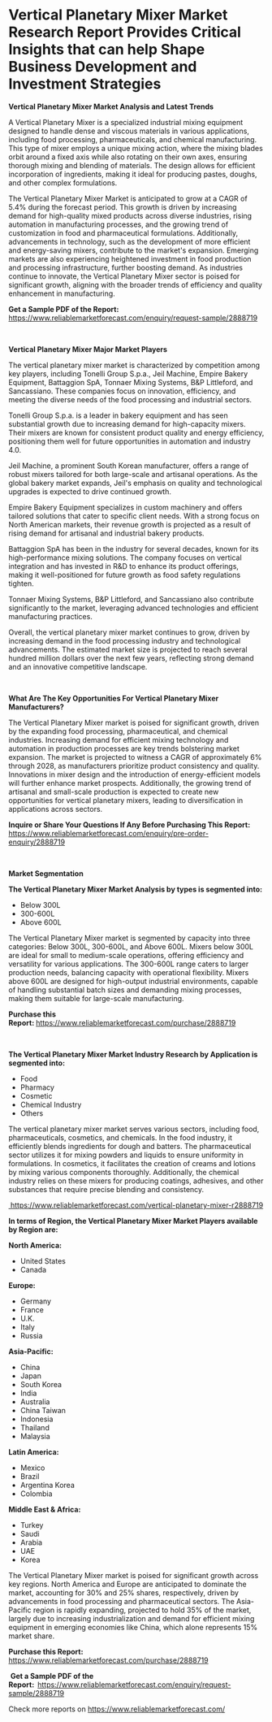 <p><h1>Vertical Planetary Mixer Market Research Report Provides Critical Insights that can help Shape Business Development and Investment Strategies</h1></p><p><strong>Vertical Planetary Mixer Market Analysis and Latest Trends</strong></p>
<p><p>A Vertical Planetary Mixer is a specialized industrial mixing equipment designed to handle dense and viscous materials in various applications, including food processing, pharmaceuticals, and chemical manufacturing. This type of mixer employs a unique mixing action, where the mixing blades orbit around a fixed axis while also rotating on their own axes, ensuring thorough mixing and blending of materials. The design allows for efficient incorporation of ingredients, making it ideal for producing pastes, doughs, and other complex formulations.</p><p>The Vertical Planetary Mixer Market is anticipated to grow at a CAGR of 5.4% during the forecast period. This growth is driven by increasing demand for high-quality mixed products across diverse industries, rising automation in manufacturing processes, and the growing trend of customization in food and pharmaceutical formulations. Additionally, advancements in technology, such as the development of more efficient and energy-saving mixers, contribute to the market's expansion. Emerging markets are also experiencing heightened investment in food production and processing infrastructure, further boosting demand. As industries continue to innovate, the Vertical Planetary Mixer sector is poised for significant growth, aligning with the broader trends of efficiency and quality enhancement in manufacturing.</p></p>
<p><strong>Get a Sample PDF of the Report:&nbsp;</strong> <a href="https://www.reliablemarketforecast.com/enquiry/request-sample/2888719?utm_campaign=3275&utm_medium=2&utm_source=Github&utm_content=ia&utm_term=14032025&utm_id=vertical-planetary-mixer">https://www.reliablemarketforecast.com/enquiry/request-sample/2888719</a></p>
<p>&nbsp;</p>
<p><strong>Vertical Planetary Mixer Major Market Players</strong></p>
<p><p>The vertical planetary mixer market is characterized by competition among key players, including Tonelli Group S.p.a., Jeil Machine, Empire Bakery Equipment, Battaggion SpA, Tonnaer Mixing Systems, B&P Littleford, and Sancassiano. These companies focus on innovation, efficiency, and meeting the diverse needs of the food processing and industrial sectors.</p><p>Tonelli Group S.p.a. is a leader in bakery equipment and has seen substantial growth due to increasing demand for high-capacity mixers. Their mixers are known for consistent product quality and energy efficiency, positioning them well for future opportunities in automation and industry 4.0.</p><p>Jeil Machine, a prominent South Korean manufacturer, offers a range of robust mixers tailored for both large-scale and artisanal operations. As the global bakery market expands, Jeil's emphasis on quality and technological upgrades is expected to drive continued growth.</p><p>Empire Bakery Equipment specializes in custom machinery and offers tailored solutions that cater to specific client needs. With a strong focus on North American markets, their revenue growth is projected as a result of rising demand for artisanal and industrial bakery products.</p><p>Battaggion SpA has been in the industry for several decades, known for its high-performance mixing solutions. The company focuses on vertical integration and has invested in R&D to enhance its product offerings, making it well-positioned for future growth as food safety regulations tighten.</p><p>Tonnaer Mixing Systems, B&P Littleford, and Sancassiano also contribute significantly to the market, leveraging advanced technologies and efficient manufacturing practices.</p><p>Overall, the vertical planetary mixer market continues to grow, driven by increasing demand in the food processing industry and technological advancements. The estimated market size is projected to reach several hundred million dollars over the next few years, reflecting strong demand and an innovative competitive landscape.</p></p>
<p>&nbsp;</p>
<p><strong>What Are The Key Opportunities For Vertical Planetary Mixer Manufacturers?</strong></p>
<p><p>The Vertical Planetary Mixer market is poised for significant growth, driven by the expanding food processing, pharmaceutical, and chemical industries. Increasing demand for efficient mixing technology and automation in production processes are key trends bolstering market expansion. The market is projected to witness a CAGR of approximately 6% through 2028, as manufacturers prioritize product consistency and quality. Innovations in mixer design and the introduction of energy-efficient models will further enhance market prospects. Additionally, the growing trend of artisanal and small-scale production is expected to create new opportunities for vertical planetary mixers, leading to diversification in applications across sectors.</p></p>
<p><strong>Inquire or Share Your Questions If Any Before Purchasing This Report:</strong> <a href="https://www.reliablemarketforecast.com/enquiry/pre-order-enquiry/2888719?utm_campaign=3275&utm_medium=2&utm_source=Github&utm_content=ia&utm_term=14032025&utm_id=vertical-planetary-mixer">https://www.reliablemarketforecast.com/enquiry/pre-order-enquiry/2888719</a></p>
<p>&nbsp;</p>
<p><strong>Market Segmentation</strong></p>
<p><strong>The Vertical Planetary Mixer Market Analysis by types is segmented into:</strong></p>
<p><ul><li>Below 300L</li><li>300-600L</li><li>Above 600L</li></ul></p>
<p><p>The Vertical Planetary Mixer market is segmented by capacity into three categories: Below 300L, 300-600L, and Above 600L. Mixers below 300L are ideal for small to medium-scale operations, offering efficiency and versatility for various applications. The 300-600L range caters to larger production needs, balancing capacity with operational flexibility. Mixers above 600L are designed for high-output industrial environments, capable of handling substantial batch sizes and demanding mixing processes, making them suitable for large-scale manufacturing.</p></p>
<p><strong>Purchase this Report:&nbsp;</strong><a href="https://www.reliablemarketforecast.com/purchase/2888719?utm_campaign=3275&utm_medium=2&utm_source=Github&utm_content=ia&utm_term=14032025&utm_id=vertical-planetary-mixer">https://www.reliablemarketforecast.com/purchase/2888719</a></p>
<p>&nbsp;</p>
<p><strong>The Vertical Planetary Mixer Market Industry Research by Application is segmented into:</strong></p>
<p><ul><li>Food</li><li>Pharmacy</li><li>Cosmetic</li><li>Chemical Industry</li><li>Others</li></ul></p>
<p><p>The vertical planetary mixer market serves various sectors, including food, pharmaceuticals, cosmetics, and chemicals. In the food industry, it efficiently blends ingredients for dough and batters. The pharmaceutical sector utilizes it for mixing powders and liquids to ensure uniformity in formulations. In cosmetics, it facilitates the creation of creams and lotions by mixing various components thoroughly. Additionally, the chemical industry relies on these mixers for producing coatings, adhesives, and other substances that require precise blending and consistency.</p></p>
<p><a href="https://www.reliablemarketforecast.com/vertical-planetary-mixer-r2888719?utm_campaign=3275&utm_medium=2&utm_source=Github&utm_content=ia&utm_term=14032025&utm_id=vertical-planetary-mixer">&nbsp;https://www.reliablemarketforecast.com/vertical-planetary-mixer-r2888719</a></p>
<p><strong>In terms of Region, the Vertical Planetary Mixer Market Players available by Region are:</strong></p>
<p>
    <p> <strong> North America: </strong>
        <ul>
            <li>United States</li>
            <li>Canada</li>
        </ul>
        </p> 
    <p> <strong> Europe: </strong>
        <ul>
            <li>Germany</li>
            <li>France</li>
            <li>U.K.</li>
            <li>Italy</li>
            <li>Russia</li>
        </ul>
        </p> 
    <p> <strong> Asia-Pacific: </strong>
        <ul>
            <li>China</li>
            <li>Japan</li>
            <li>South Korea</li>
            <li>India</li>
            <li>Australia</li>
            <li>China Taiwan</li>
            <li>Indonesia</li>
            <li>Thailand</li>
            <li>Malaysia</li>
        </ul>
        </p> 
    <p> <strong> Latin America: </strong>
        <ul>
            <li>Mexico</li>
            <li>Brazil</li>
            <li>Argentina Korea</li>
            <li>Colombia</li>
        </ul>
        </p> 
    <p> <strong> Middle East & Africa: </strong>
        <ul>
            <li>Turkey</li>
            <li>Saudi</li>
            <li>Arabia</li>
            <li>UAE</li>
            <li>Korea</li>
        </ul>
    </p>
    </p>
<p><p>The Vertical Planetary Mixer market is poised for significant growth across key regions. North America and Europe are anticipated to dominate the market, accounting for 30% and 25% shares, respectively, driven by advancements in food processing and pharmaceutical sectors. The Asia-Pacific region is rapidly expanding, projected to hold 35% of the market, largely due to increasing industrialization and demand for efficient mixing equipment in emerging economies like China, which alone represents 15% market share.</p></p>
<p><strong>Purchase this Report: </strong><a href="https://www.reliablemarketforecast.com/purchase/2888719?utm_campaign=3275&utm_medium=2&utm_source=Github&utm_content=ia&utm_term=14032025&utm_id=vertical-planetary-mixer">https://www.reliablemarketforecast.com/purchase/2888719</a></p>
<p>&nbsp;<strong>Get a Sample PDF of the Report:&nbsp;&nbsp;</strong><a href="https://www.reliablemarketforecast.com/enquiry/request-sample/2888719?utm_campaign=3275&utm_medium=2&utm_source=Github&utm_content=ia&utm_term=14032025&utm_id=vertical-planetary-mixer">https://www.reliablemarketforecast.com/enquiry/request-sample/2888719</a></p>
<p><strong></strong></p>
<p>Check more reports on <a href="https://www.reliablemarketforecast.com/?utm_campaign=3275&utm_medium=2&utm_source=Github&utm_content=ia&utm_term=14032025&utm_id=vertical-planetary-mixer">https://www.reliablemarketforecast.com/</a></p>